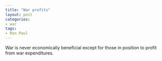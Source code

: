```yaml
---
title: "War profits"
layout: post
categories:
- war
tags:
- Ron Paul
---
```


War is never economically beneficial except for those in position to profit from war expenditures.